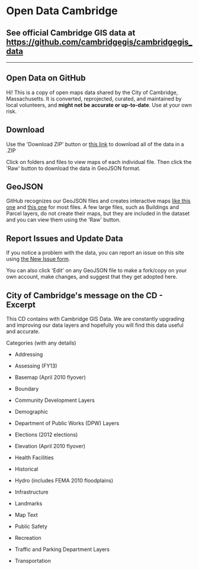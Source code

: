 # Open Data Cambridge

## See official Cambridge GIS data at https://github.com/cambridgegis/cambridgegis_data

-----------------


## Open Data on GitHub

Hi! This is a copy of open maps data shared by the City of Cambridge, Massachusetts.
It is converted, reprojected, curated, and maintained by local volunteers, and <strong>might not be
accurate or up-to-date</strong>. Use at your own risk.

## Download

Use the 'Download ZIP' button or
<a href="https://github.com/codeforboston/open_data_cambridge/archive/master.zip">this link</a> to download all of the data in a .ZIP

Click on folders and files to view maps of each individual file. Then click the 'Raw' button to download the data in GeoJSON format.

## GeoJSON

GitHub recognizes our GeoJSON files and creates interactive maps
<a href="https://github.com/codeforboston/open_data_cambridge/blob/master/Transit/SubwayStations.geojson">like this one</a>
and <a href="https://github.com/codeforboston/open_data_cambridge/blob/master/Hydro/Wetlands.geojson">this one</a>
for most files.  A few large files, such as Buildings and Parcel layers, do not create their maps, but they are included in the dataset
and you can view them using the 'Raw' button.

## Report Issues and Update Data

If you notice a problem with the data, you can report an issue on this site using <a href="https://github.com/codeforboston/open_data_cambridge/issues/new">the New Issue form</a>.

You can also click 'Edit' on any GeoJSON file to make a fork/copy on your own account, make changes, and suggest that they get adopted here.

## City of Cambridge's message on the CD - Excerpt

This CD contains with Cambridge GIS Data. We are constantly upgrading and improving our data layers and hopefully you will find this data useful and accurate. 

Categories (with any details)

* Addressing

* Assessing (FY13)

* Basemap (April 2010 flyover)

* Boundary

* Community Development Layers

* Demographic

* Department of Public Works (DPW) Layers

* Elections (2012 elections)

* Elevation (April 2010 flyover)

* Health Facilities

* Historical

* Hydro (includes FEMA 2010 floodplains)

* Infrastructure

* Landmarks

* Map Text

* Public Safety

* Recreation

* Traffic and Parking Department Layers

* Transportation
